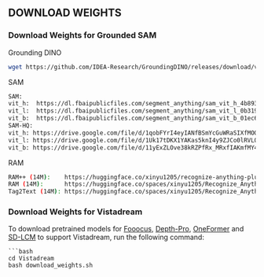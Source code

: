 ## DOWNLOAD WEIGHTS

### Download Weights for Grounded SAM
Grounding DINO
```bash
wget https://github.com/IDEA-Research/GroundingDINO/releases/download/v0.1.0-alpha/groundingdino_swint_ogc.pth
```
SAM
```bash
SAM:
vit_h:  https://dl.fbaipublicfiles.com/segment_anything/sam_vit_h_4b8939.pth
vit_l:  https://dl.fbaipublicfiles.com/segment_anything/sam_vit_l_0b3195.pth
vit_b:  https://dl.fbaipublicfiles.com/segment_anything/sam_vit_b_01ec64.pth
SAM-HQ:
vit_h: https://drive.google.com/file/d/1qobFYrI4eyIANfBSmYcGuWRaSIXfMOQ8/view?usp=sharing
vit_l: https://drive.google.com/file/d/1Uk17tDKX1YAKas5knI4y9ZJCo0lRVL0G/view?usp=sharing
vit_b: https://drive.google.com/file/d/11yExZLOve38kRZPfRx_MRxfIAKmfMY47/view?usp=sharing
```
RAM
```bash
RAM++ (14M):    https://huggingface.co/xinyu1205/recognize-anything-plus-model/blob/main/ram_plus_swin_large_14m.pth 
RAM (14M):      https://huggingface.co/spaces/xinyu1205/Recognize_Anything-Tag2Text/blob/main/ram_swin_large_14m.pth
Tag2Text (14M): https://huggingface.co/spaces/xinyu1205/Recognize_Anything-Tag2Text/blob/main/tag2text_swin_14m.pth
```

### Download Weights for Vistadream
To download pretrained models for [Fooocus](https://github.com/lllyasviel/Fooocus), [Depth-Pro](https://github.com/apple/ml-depth-pro), [OneFormer](https://github.com/SHI-Labs/OneFormer) and [SD-LCM](https://github.com/luosiallen/latent-consistency-model) to support Vistadream, run the following command:
```
```bash
cd Vistadream
bash download_weights.sh
```